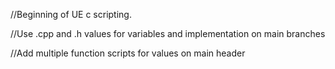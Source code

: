 //Beginning of UE c scripting.

//Use .cpp and .h values for variables and implementation on main branches

//Add multiple function scripts for values on main header
